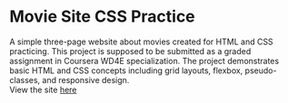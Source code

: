 # Movie Site CSS Practice
A simple three-page website about movies created for HTML and CSS practicing. This project is supposed to be submitted as a graded assignment in Coursera WD4E specialization. The project demonstrates basic HTML and CSS concepts including grid layouts, flexbox, pseudo-classes, and responsive design.
<br>
View the site <a href="/">here</a>
